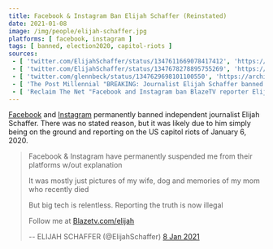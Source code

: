 ```yaml
---
title: Facebook & Instagram Ban Elijah Schaffer (Reinstated)
date: 2021-01-08
image: /img/people/elijah-schaffer.jpg
platforms: [ facebook, instagram ]
tags: [ banned, election2020, capitol-riots ]
sources:
 - [ 'twitter.com/ElijahSchaffer/status/1347611669078417412', 'https://archive.is/9T3G1' ]
 - [ 'twitter.com/ElijahSchaffer/status/1347678278895755269', 'https://archive.is/lF3S0' ]
 - [ 'twitter.com/glennbeck/status/1347629698101100550', 'https://archive.is/l1YlH' ]
 - [ 'The Post Millennial "BREAKING: Journalist Elijah Schaffer banned from Facebook and Instagram" by Libby Emmons (8 Jan 2021)', 'https://archive.is/3Vlik' ]
 - [ 'Reclaim The Net "Facebook and Instagram ban BlazeTV reporter Elijah Schaffer" by Tom Parker (8 Jan 2021)', 'https://reclaimthenet.org/facebook-instagram-ban-elijah-schaffer/' ]
---
```


[Facebook](/facebook/) and [Instagram](/instagram/) permanently banned
independent journalist Elijah Schaffer. There was no stated reason, but it was
likely due to him simply being on the ground and reporting on the US capitol
riots of January 6, 2020.

> Facebook & Instagram have permanently suspended me from their platforms w/out
> explanation
>
> It was mostly just pictures of my wife, dog and memories of my mom who
> recently died
>
> But big tech is relentless. Reporting the truth is now illegal
>
> Follow me at [Blazetv.com/elijah](http://blazetv.com/elijah)
>
> -- ELIJAH SCHAFFER (@ElijahSchaffer) [8 Jan 2021](https://archive.is/9T3G1)
